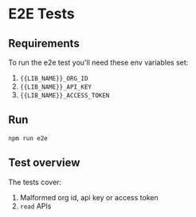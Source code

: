 # E2E Tests

## Requirements

To run the e2e test you'll need these env variables set:
  1. `{{LIB_NAME}}_ORG_ID`
  2. `{{LIB_NAME}}_API_KEY`
  3. `{{LIB_NAME}}_ACCESS_TOKEN`

## Run

`npm run e2e`

## Test overview

The tests cover:

1. Malformed org id, api key or access token
2. `read` APIs
